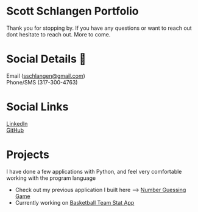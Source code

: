 # Scott Schlangen Portfolio
Thank you for stopping by. If you have any questions or want to reach out dont hesitate to reach out. More to come.
# Social Details 💬
Email (sschlangen@gmail.com) <br>
Phone/SMS (317-300-4763) <br>
# Social Links
[LinkedIn](https://www.linkedin.com/in/scottschlangen/)<br />
[GitHub](https://github.com/schlangens)<br />

# Projects
I have done a few applications with Python, and feel very comfortable working with the program language
- Check out my previous application I built here --> [Number Guessing Game](https://github.com/schlangens/TT_P1_NumberGuessingGame/blob/main/guessing_game.py)
- Currently working on [Basketball Team Stat App](https://github.com/schlangens/basketball_stats_tool/blob/main/application.py)
